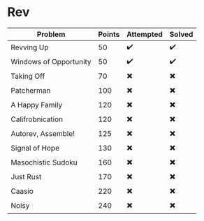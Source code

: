 # Rev

| Problem                | Points | Attempted                               | Solved                                  |
|------------------------|--------|-----------------------------------------|-----------------------------------------|
| Revving Up             | 50     | :heavy_check_mark:                      | :heavy_check_mark:                      |
| Windows of Opportunity | 50     | :heavy_check_mark:                      | :heavy_check_mark:                      |
| Taking Off             | 70     | :heavy_multiplication_x:                | :heavy_multiplication_x:                |
| Patcherman             | 100    | :heavy_multiplication_x:                | :heavy_multiplication_x:                |
| A Happy Family         | 120    | :heavy_multiplication_x:                | :heavy_multiplication_x:                |
| Califrobnication       | 120    | :heavy_multiplication_x:                | :heavy_multiplication_x:                |
| Autorev, Assemble!     | 125    | :heavy_multiplication_x:                | :heavy_multiplication_x:                |
| Signal of Hope         | 130    | :heavy_multiplication_x:                | :heavy_multiplication_x:                |
| Masochistic Sudoku     | 160    | :heavy_multiplication_x:                | :heavy_multiplication_x:                |
| Just Rust              | 170    | :heavy_multiplication_x:                | :heavy_multiplication_x:                |
| Caasio                 | 220    | :heavy_multiplication_x:                | :heavy_multiplication_x:                |
| Noisy                  | 240    | :heavy_multiplication_x:                | :heavy_multiplication_x:                |